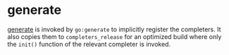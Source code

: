 # generate

[generate](https://github.com/rsteube/carapace-bin/tree/master/cmd/generate) is invoked by `go:generate` to implicitly register the completers.
It also copies them to `completers_release` for an optimized build where only the `init()` function of the relevant completer is invoked.
